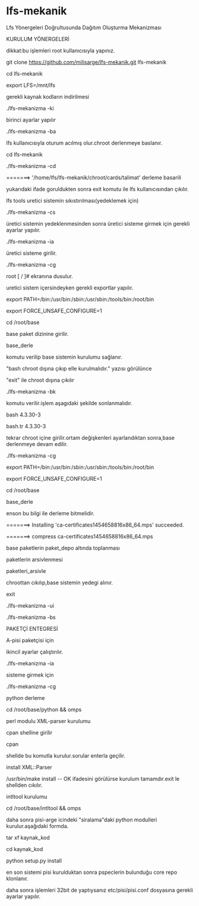 # lfs-mekanik
Lfs Yönergeleri Doğrultusunda Dağıtım Oluşturma Mekanizması

 KURULUM YÖNERGELERİ

 dikkat:bu işlemleri root kullanıcısıyla yapınız.

 git clone https://github.com/milisarge/lfs-mekanik.git lfs-mekanik 
 
 cd lfs-mekanik
 
 export LFS=/mnt/lfs

 gerekli kaynak kodların indirilmesi 
 
 ./lfs-mekanizma -ki

 birinci ayarlar yapılır
 
 ./lfs-mekanizma -ba

 lfs kullanıcısıyla oturum acılmış olur.chroot derlenmeye baslanır.

 cd lfs-mekanik 
 
 ./lfs-mekanizma -cd

 =======>  '/home/lfs/lfs-mekanik/chroot/cards/talimat' derleme basarili 
 
 yukarıdaki ifade goruldukten sonra exit komutu ile lfs kullanıcısından çıkılır.

lfs tools uretici sistemin sıkıstırılması(yedeklemek için)

 ./lfs-mekanizma -cs

üretici sistemin yedeklenmesinden sonra üretici sisteme girmek için gerekli ayarlar yapılır.

 ./lfs-mekanizma -ia

 üretici sisteme girilir.

 ./lfs-mekanizma -cg

 root [ / ]#   ekranına dusulur.

uretici sistem içersindeyken gerekli exportlar yapılır.

 export PATH=/bin:/usr/bin:/sbin:/usr/sbin:/tools/bin:/root/bin
 
 export FORCE_UNSAFE_CONFIGURE=1

 cd /root/base 

base paket dizinine girilir.

 base_derle

 komutu verilip base sistemin kurulumu sağlanır.

 "bash chroot dışına çıkıp elle kurulmalıdır."  yazısı görülünce
 
 "exit" ile chroot dışına çıkılır

 ./lfs-mekanizma -bk

 komutu verilir.işlem aşagıdaki şekilde sonlanmalıdır.
 
 bash 4.3.30-3
 
 bash.tr 4.3.30-3

 tekrar chroot içine girilir.ortam değişkenleri ayarlandıktan sonra,base derlenmeye devam edilir.

 ./lfs-mekanizma -cg
 
 export PATH=/bin:/usr/bin:/sbin:/usr/sbin:/tools/bin:/root/bin
 
 export FORCE_UNSAFE_CONFIGURE=1
 
 cd /root/base
 
 base_derle 
 

 enson bu bilgi ile derleme bitmelidir.
 
 =======> Installing 'ca-certificates1454658816x86_64.mps' succeeded.
 
 =======> compress ca-certificates1454658816x86_64.mps
 

 base paketlerin paket_depo altında toplanması

 paketlerin arsivlenmesi

 paketleri_arsivle

 chroottan cıkılıp,base sistemin yedegi alınır.

 exit 
 
 ./lfs-mekanizma -ui
 
 ./lfs-mekanizma -bs

 PAKETÇİ ENTEGRESİ
 
 A-pisi paketçisi için

 ikincil ayarlar çalıştırılır.

 ./lfs-mekanizma -ia

 sisteme girmek için

 ./lfs-mekanizma -cg

 python derleme

 cd /root/base/python && omps

 perl modulu XML-parser kurulumu
 
 cpan shelline girilir

 cpan

 shellde bu komutla kurulur.sorular enterla geçilir.

 install XML::Parser
 
 /usr/bin/make install  -- OK  ifadesini görülürse kurulum tamamdır.exit le shellden cıkılır.

 intltool kurulumu

 cd /root/base/intltool && omps

 daha sonra pisi-arge icindeki "siralama"daki python modulleri kurulur.aşağıdaki formda.

 tar xf kaynak_kod
 
 cd kaynak_kod
 
 python setup.py install

en son sistemi pisi kurulduktan sonra pspeclerin bulunduğu core repo klonlanır.

daha sonra işlemleri 32bit de yaptıysanız etc/pisi/pisi.conf dosyasına gerekli ayarlar yapılır.
